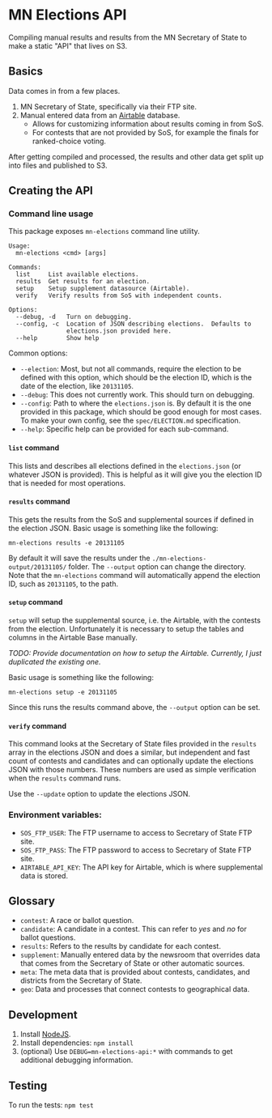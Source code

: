 # MN Elections API

Compiling manual results and results from the MN Secretary of State to make a static "API" that lives on S3.

## Basics

Data comes in from a few places.

1. MN Secretary of State, specifically via their FTP site.
1. Manual entered data from an [Airtable](https://airtable.com/) database.
    * Allows for customizing information about results coming in from SoS.
    * For contests that are not provided by SoS, for example the finals for ranked-choice voting.

After getting compiled and processed, the results and other data get split up into files and published to S3.

## Creating the API

### Command line usage

This package exposes `mn-elections` command line utility.

```
Usage:
  mn-elections <cmd> [args]

Commands:
  list     List available elections.
  results  Get results for an election.
  setup    Setup supplement datasource (Airtable).
  verify   Verify results from SoS with independent counts.

Options:
  --debug, -d   Turn on debugging.
  --config, -c  Location of JSON describing elections.  Defaults to
                elections.json provided here.
  --help        Show help
```

Common options:

* `--election`: Most, but not all commands, require the election to be defined with this option, which should be the election ID, which is the date of the election, like `20131105`.
* `--debug`: This does not currently work.  This should turn on debugging.
* `--config`: Path to where the `elections.json` is.  By default it is the one provided in this package, which should be good enough for most cases.  To make your own config, see the `spec/ELECTION.md` specification.
* `--help`: Specific help can be provided for each sub-command.

#### `list` command

This lists and describes all elections defined in the `elections.json` (or whatever JSON is provided).  This is helpful as it will give you the election ID that is needed for most operations.

#### `results` command

This gets the results from the SoS and supplemental sources if defined in the election JSON.  Basic usage is something like the following:

```
mn-elections results -e 20131105
```

By default it will save the results under the `./mn-elections-output/20131105/` folder.  The `--output` option can change the directory.  Note that the `mn-elections` command will automatically append the election ID, such as `20131105`, to the path.

#### `setup` command

`setup` will setup the supplemental source, i.e. the Airtable, with the contests from the election.  Unfortunately it is necessary to setup the tables and columns in the Airtable Base manually.

*TODO: Provide documentation on how to setup the Airtable.  Currently, I just duplicated the existing one.*

Basic usage is something like the following:

```
mn-elections setup -e 20131105
```

Since this runs the results command above, the `--output` option can be set.

#### `verify` command

This command looks at the Secretary of State files provided in the `results` array in the elections JSON and does a similar, but independent and fast count of contests and candidates and can optionally update the elections JSON with those numbers.  These numbers are used as simple verification when the `results` command runs.

Use the `--update` option to update the elections JSON.


### Environment variables:

* `SOS_FTP_USER`: The FTP username to access to Secretary of State FTP site.
* `SOS_FTP_PASS`: The FTP password to access to Secretary of State FTP site.
* `AIRTABLE_API_KEY`: The API key for Airtable, which is where supplemental data is stored.

## Glossary

* `contest`: A race or ballot question.
* `candidate`: A candidate in a contest.  This can refer to *yes* and *no* for ballot questions.
* `results`: Refers to the results by candidate for each contest.
* `supplement`: Manually entered data by the newsroom that overrides data that comes from the Secretary of State or other automatic sources.
* `meta`: The meta data that is provided about contests, candidates, and districts from the Secretary of State.
* `geo`: Data and processes that connect contests to geographical data.

## Development

1. Install [NodeJS](https://nodejs.org/en/).
1. Install dependencies: `npm install`
1. (optional) Use `DEBUG=mn-elections-api:*` with commands to get additional debugging information.

## Testing

To run the tests: `npm test`
